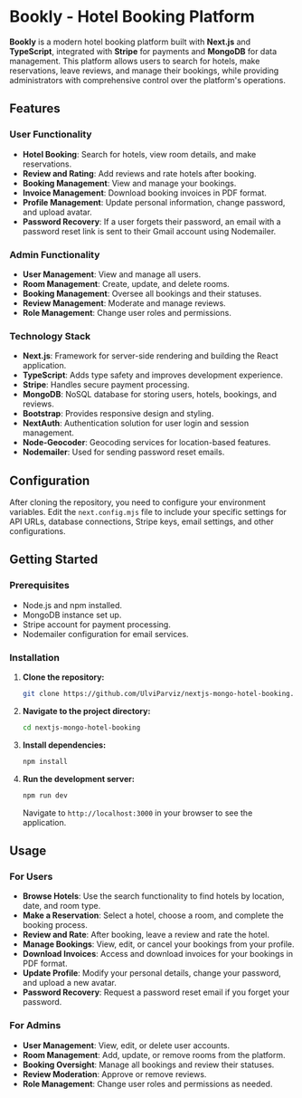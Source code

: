
# Bookly - Hotel Booking Platform

**Bookly** is a modern hotel booking platform built with **Next.js** and **TypeScript**, integrated with **Stripe** for payments and **MongoDB** for data management. This platform allows users to search for hotels, make reservations, leave reviews, and manage their bookings, while providing administrators with comprehensive control over the platform's operations.

## Features

### User Functionality
- **Hotel Booking**: Search for hotels, view room details, and make reservations.
- **Review and Rating**: Add reviews and rate hotels after booking.
- **Booking Management**: View and manage your bookings.
- **Invoice Management**: Download booking invoices in PDF format.
- **Profile Management**: Update personal information, change password, and upload avatar.
- **Password Recovery**: If a user forgets their password, an email with a password reset link is sent to their Gmail account using Nodemailer.

### Admin Functionality
- **User Management**: View and manage all users.
- **Room Management**: Create, update, and delete rooms.
- **Booking Management**: Oversee all bookings and their statuses.
- **Review Management**: Moderate and manage reviews.
- **Role Management**: Change user roles and permissions.

### Technology Stack
- **Next.js**: Framework for server-side rendering and building the React application.
- **TypeScript**: Adds type safety and improves development experience.
- **Stripe**: Handles secure payment processing.
- **MongoDB**: NoSQL database for storing users, hotels, bookings, and reviews.
- **Bootstrap**: Provides responsive design and styling.
- **NextAuth**: Authentication solution for user login and session management.
- **Node-Geocoder**: Geocoding services for location-based features.
- **Nodemailer**: Used for sending password reset emails.

## Configuration

After cloning the repository, you need to configure your environment variables. Edit the `next.config.mjs` file to include your specific settings for API URLs, database connections, Stripe keys, email settings, and other configurations.

## Getting Started

### Prerequisites
- Node.js and npm installed.
- MongoDB instance set up.
- Stripe account for payment processing.
- Nodemailer configuration for email services.

### Installation

1. **Clone the repository:**
   ```bash
   git clone https://github.com/UlviParviz/nextjs-mongo-hotel-booking.git
   ```

2. **Navigate to the project directory:**
   ```bash
   cd nextjs-mongo-hotel-booking
   ```

3. **Install dependencies:**
   ```bash
   npm install
   ```

4. **Run the development server:**
   ```bash
   npm run dev
   ```

   Navigate to `http://localhost:3000` in your browser to see the application.

## Usage

### For Users
- **Browse Hotels**: Use the search functionality to find hotels by location, date, and room type.
- **Make a Reservation**: Select a hotel, choose a room, and complete the booking process.
- **Review and Rate**: After booking, leave a review and rate the hotel.
- **Manage Bookings**: View, edit, or cancel your bookings from your profile.
- **Download Invoices**: Access and download invoices for your bookings in PDF format.
- **Update Profile**: Modify your personal details, change your password, and upload a new avatar.
- **Password Recovery**: Request a password reset email if you forget your password.

### For Admins
- **User Management**: View, edit, or delete user accounts.
- **Room Management**: Add, update, or remove rooms from the platform.
- **Booking Oversight**: Manage all bookings and review their statuses.
- **Review Moderation**: Approve or remove reviews.
- **Role Management**: Change user roles and permissions as needed.

